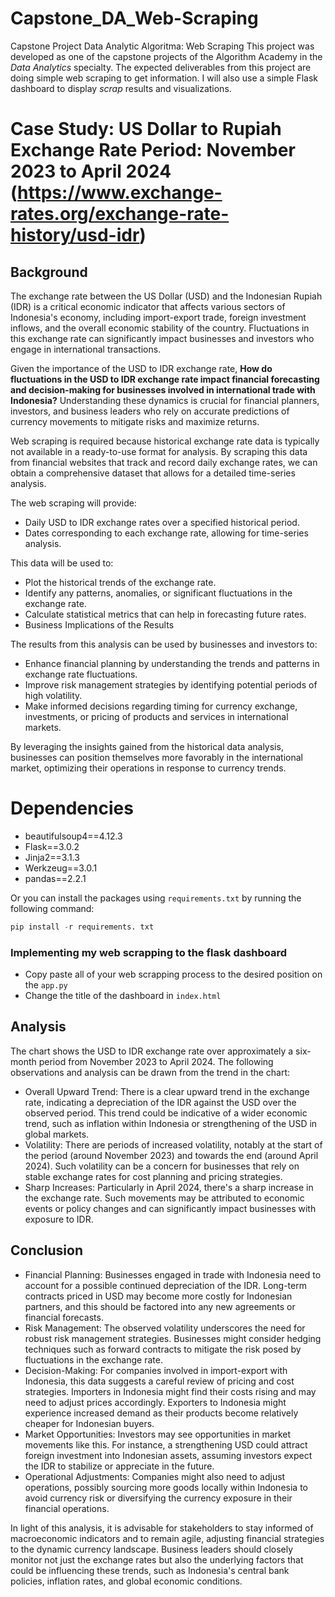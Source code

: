 # Capstone_DA_Web-Scraping
Capstone Project Data Analytic Algoritma: Web Scraping
This project was developed as one of the capstone projects of the Algorithm Academy in the _Data Analytics_ specialty. The expected deliverables from this project are doing simple web scraping to get information. I will also use a simple Flask dashboard to display _scrap_ results and visualizations.

# Case Study: US Dollar to Rupiah Exchange Rate Period: November 2023 to April 2024 (https://www.exchange-rates.org/exchange-rate-history/usd-idr)

## Background
The exchange rate between the US Dollar (USD) and the Indonesian Rupiah (IDR) is a critical economic indicator that affects various sectors of Indonesia's economy, including import-export trade, foreign investment inflows, and the overall economic stability of the country. Fluctuations in this exchange rate can significantly impact businesses and investors who engage in international transactions.

Given the importance of the USD to IDR exchange rate, **How do fluctuations in the USD to IDR exchange rate impact financial forecasting and decision-making for businesses involved in international trade with Indonesia?** Understanding these dynamics is crucial for financial planners, investors, and business leaders who rely on accurate predictions of currency movements to mitigate risks and maximize returns.

Web scraping is required because historical exchange rate data is typically not available in a ready-to-use format for analysis. By scraping this data from financial websites that track and record daily exchange rates, we can obtain a comprehensive dataset that allows for a detailed time-series analysis.

The web scraping will provide:
- Daily USD to IDR exchange rates over a specified historical period.
- Dates corresponding to each exchange rate, allowing for time-series analysis.

This data will be used to:
- Plot the historical trends of the exchange rate.
- Identify any patterns, anomalies, or significant fluctuations in the exchange rate.
- Calculate statistical metrics that can help in forecasting future rates.
- Business Implications of the Results

The results from this analysis can be used by businesses and investors to:
- Enhance financial planning by understanding the trends and patterns in exchange rate fluctuations.
- Improve risk management strategies by identifying potential periods of high volatility.
- Make informed decisions regarding timing for currency exchange, investments, or pricing of products and services in international markets.

By leveraging the insights gained from the historical data analysis, businesses can position themselves more favorably in the international market, optimizing their operations in response to currency trends.

# Dependencies

- beautifulsoup4==4.12.3
- Flask==3.0.2
- Jinja2==3.1.3
- Werkzeug==3.0.1
- pandas==2.2.1

Or you can install the packages using `requirements.txt` by running the following command:

```python
pip install -r requirements. txt
```

### Implementing my web scrapping to the flask dashboard

- Copy paste all of your web scrapping process to the desired position on the `app.py`
- Change the title of the dashboard in `index.html`

## Analysis
The chart shows the USD to IDR exchange rate over approximately a six-month period from November 2023 to April 2024. The following observations and analysis can be drawn from the trend in the chart:

- Overall Upward Trend: There is a clear upward trend in the exchange rate, indicating a depreciation of the IDR against the USD over the observed period. This trend could be indicative of a wider economic trend, such as inflation within Indonesia or strengthening of the USD in global markets.
- Volatility: There are periods of increased volatility, notably at the start of the period (around November 2023) and towards the end (around April 2024). Such volatility can be a concern for businesses that rely on stable exchange rates for cost planning and pricing strategies.
- Sharp Increases: Particularly in April 2024, there's a sharp increase in the exchange rate. Such movements may be attributed to economic events or policy changes and can significantly impact businesses with exposure to IDR.

## Conclusion
- Financial Planning: Businesses engaged in trade with Indonesia need to account for a possible continued depreciation of the IDR. Long-term contracts priced in USD may become more costly for Indonesian partners, and this should be factored into any new agreements or financial forecasts.
- Risk Management: The observed volatility underscores the need for robust risk management strategies. Businesses might consider hedging techniques such as forward contracts to mitigate the risk posed by fluctuations in the exchange rate.
- Decision-Making: For companies involved in import-export with Indonesia, this data suggests a careful review of pricing and cost strategies. Importers in Indonesia might find their costs rising and may need to adjust prices accordingly. Exporters to Indonesia might experience increased demand as their products become relatively cheaper for Indonesian buyers.
- Market Opportunities: Investors may see opportunities in market movements like this. For instance, a strengthening USD could attract foreign investment into Indonesian assets, assuming investors expect the IDR to stabilize or appreciate in the future.
- Operational Adjustments: Companies might also need to adjust operations, possibly sourcing more goods locally within Indonesia to avoid currency risk or diversifying the currency exposure in their financial operations.

In light of this analysis, it is advisable for stakeholders to stay informed of macroeconomic indicators and to remain agile, adjusting financial strategies to the dynamic currency landscape. Business leaders should closely monitor not just the exchange rates but also the underlying factors that could be influencing these trends, such as Indonesia's central bank policies, inflation rates, and global economic conditions.
